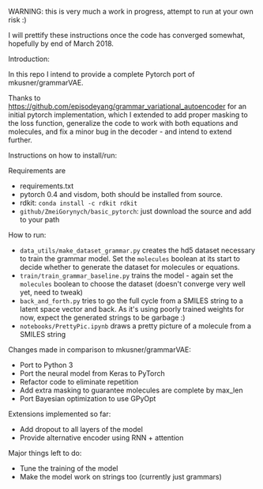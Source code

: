 WARNING: this is very much a work in progress, attempt to run at your own risk :)

I will prettify these instructions once the code has converged somewhat, hopefully by end of March 2018.

Introduction:

In this repo I intend to provide a complete Pytorch port of mkusner/grammarVAE.

Thanks to https://github.com/episodeyang/grammar_variational_autoencoder for an
initial pytorch implementation, which I extended to add proper masking to the loss function,
generalize the code to work with both equations and molecules, and fix a minor bug in the decoder - and intend to extend further.

Instructions on how to install/run:

Requirements are 

* requirements.txt 
* pytorch 0.4 and visdom, both should be installed from source.
* rdkit: `conda install -c rdkit rdkit`
* `github/ZmeiGorynych/basic_pytorch`: just download the source and add to your path


How to run:
* `data_utils/make_dataset_grammar.py` creates the hd5 dataset necessary to train the grammar model. 
Set the `molecules` boolean at its start to decide whether to generate the dataset for molecules or equations.
* `train/train_grammar_baseline.py` trains the model - again set the `molecules` boolean to choose the dataset (doesn't converge very well yet, need to tweak)
* `back_and_forth.py` tries to go the full cycle from a SMILES string to a latent space vector and back. As it's using poorly trained weights for now, expect the generated strings to be garbage :)
* `notebooks/PrettyPic.ipynb` draws a pretty picture of a molecule from a SMILES string

Changes made in comparison to mkusner/grammarVAE:
* Port to Python 3
* Port the neural model from Keras to PyTorch
* Refactor code to eliminate repetition
* Add extra masking to guarantee molecules are complete by max_len
* Port Bayesian optimization to use GPyOpt

Extensions implemented so far:
* Add dropout to all layers of the model
* Provide alternative encoder using RNN + attention

Major things left to do:
* Tune the training of the model
* Make the model work on strings too (currently just grammars)
